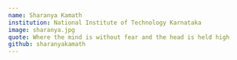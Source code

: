```yaml
---
name: Sharanya Kamath
institution: National Institute of Technology Karnataka
image: sharanya.jpg
quote: Where the mind is without fear and the head is held high
github: sharanyakamath
---
```

